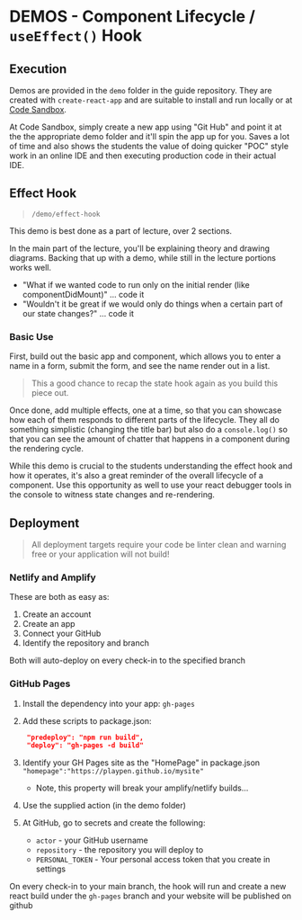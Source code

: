 # DEMOS - Component Lifecycle / `useEffect()` Hook

## Execution

Demos are provided in the `demo` folder in the guide repository. They are created with `create-react-app` and are suitable to install and run locally or at [Code Sandbox](http://codesandbox.io).

At Code Sandbox, simply create a new app using "Git Hub" and point it at the the appropriate demo folder and it'll spin the app up for you. Saves a lot of time and also shows the students the value of doing quicker "POC" style work in an online IDE and then executing production code in their actual IDE.

## Effect Hook

> `/demo/effect-hook`

This demo is best done as a part of lecture, over 2 sections.

In the main part of the lecture, you'll be explaining theory and drawing diagrams. Backing that up with a demo, while still in the lecture portions works well.

- "What if we wanted code to run only on the initial render (like componentDidMount)" ... code it
- "Wouldn't it be great if we would only do things when a certain part of our state changes?" ... code it

### Basic Use

First, build out the basic app and component, which allows you to enter a name in a form, submit the form, and see the name render out in a list.

> This a good chance to recap the state hook again as you build this piece out.

Once done, add multiple effects, one at a time, so that you can showcase how each of them responds to different parts of the lifecycle. They all do something simplistic (changing the title bar) but also do a `console.log()` so that you can see the amount of chatter that happens in a component during the rendering cycle.

While this demo is crucial to the students understanding the effect hook and how it operates, it's also a great reminder of the overall lifecycle of a component. Use this opportunity as well to use your react debugger tools in the console to witness state changes and re-rendering.

## Deployment

> All deployment targets require your code be linter clean and warning free or your application will not build!

### Netlify and Amplify

These are both as easy as:

1. Create an account
1. Create an app
1. Connect your GitHub
1. Identify the repository and branch

Both will auto-deploy on every check-in to the specified branch

### GitHub Pages

1. Install the dependency into your app: `gh-pages`
1. Add these scripts to package.json:

   ```json
    "predeploy": "npm run build",
    "deploy": "gh-pages -d build"
   ```

1. Identify your GH Pages site as the "HomePage" in package.json
   `"homepage":"https://playpen.github.io/mysite"`
   - Note, this property will break your amplify/netlify builds...

1. Use the supplied action (in the demo folder)
1. At GitHub, go to secrets and create the following:
   - `actor` - your GitHub username
   - `repository` - the repository you will deploy to
   - `PERSONAL_TOKEN` - Your personal access token that you create in settings

On every check-in to your main branch, the hook will run and create a new react build under the `gh-pages` branch and your website will be published on github
